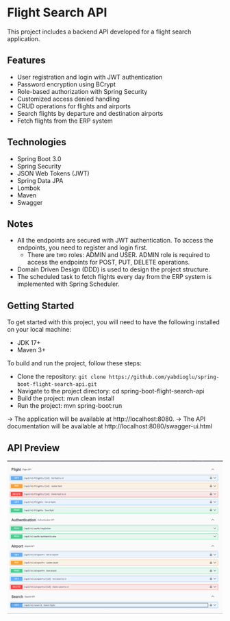 # Flight Search API
This project includes a backend API developed for a flight search application.

## Features
* User registration and login with JWT authentication
* Password encryption using BCrypt
* Role-based authorization with Spring Security
* Customized access denied handling
* CRUD operations for flights and airports
* Search flights by departure and destination airports
* Fetch flights from the ERP system

## Technologies
* Spring Boot 3.0
* Spring Security
* JSON Web Tokens (JWT)
* Spring Data JPA
* Lombok
* Maven
* Swagger

## Notes
* All the endpoints are secured with JWT authentication. To access the endpoints, you need to register and login first.
  * There are two roles: ADMIN and USER. ADMIN role is required to access the endpoints for POST, PUT, DELETE operations.
* Domain Driven Design (DDD) is used to design the project structure.
* The scheduled task to fetch flights every day from the ERP system is implemented with Spring Scheduler.

## Getting Started
To get started with this project, you will need to have the following installed on your local machine:

* JDK 17+
* Maven 3+


To build and run the project, follow these steps:

* Clone the repository: `git clone https://github.com/yabdioglu/spring-boot-flight-search-api.git`
* Navigate to the project directory: cd spring-boot-flight-search-api
* Build the project: mvn clean install
* Run the project: mvn spring-boot:run

-> The application will be available at http://localhost:8080.
-> The API documentation will be available at http://localhost:8080/swagger-ui.html

## API Preview
![swagger-ui](src/main/resources/static/swagger-ui.png)